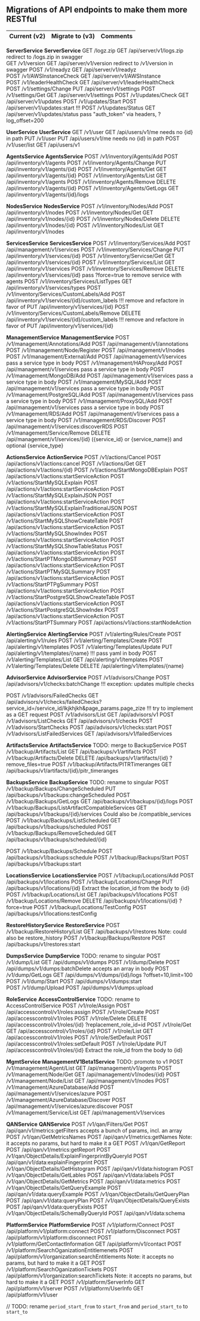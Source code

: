 ## Migrations of API endpoints to make them more RESTful

| Current (v2)                                    | Migrate to (v3)                              | Comments                        |
| ----------------------------------------------- | -------------------------------------------- | ------------------------------- |

**ServerService**                                   **ServerService**
GET /logz.zip                                       GET /api/server/v1/logs.zip                    redirect to /logs.zip in swagger                                             
GET /v1/version                                     GET /api/server/v1/version                     redirect to /v1/version in swagger
POST /v1/readyz                                     GET /api/server/v1/readyz                                                           
POST /v1/AWSInstanceCheck                           GET /api/server/v1/AWSInstance                                                      
POST /v1/leaderHealthCheck                          GET /api/server/v1/leaderHealthCheck                                                
POST /v1/settings/Change                            PUT /api/server/v1/settings
POST /v1/settings/Get                               GET /api/server/v1/settings
POST /v1/updates/Check                              GET /api/server/v1/updates
POST /v1/updates/Start                              POST /api/server/v1/updates:start              !!!
POST /v1/updates/Status                             GET /api/server/v1/updates/status              pass "auth_token" via headers, ?log_offset=200

**UserService**                                     **UserService**
GET /v1/user                                        GET /api/users/v1/me                           needs no {id} in path
PUT /v1/user                                        PUT /api/users/v1/me                           needs no {id} in path
POST /v1/user/list                                  GET /api/users/v1

**AgentsService**                                   **AgentsService**
POST /v1/inventory/Agents/Add                       POST /api/inventory/v1/agents
POST /v1/inventory/Agents/Change                    PUT /api/inventory/v1/agents/{id}
POST /v1/inventory/Agents/Get                       GET /api/inventory/v1/agents/{id}
POST /v1/inventory/Agents/List                      GET /api/inventory/v1/agents
POST /v1/inventory/Agents/Remove                    DELETE /api/inventory/v1/agents/{id}
POST /v1/inventory/Agents/GetLogs                   GET /api/inventory/v1/agents/{id}/logs            

**NodesService**                                   **NodesService**
POST /v1/inventory/Nodes/Add                        POST /api/inventory/v1/nodes
POST /v1/inventory/Nodes/Get                        GET /api/inventory/v1/nodes/{id}
POST /v1/inventory/Nodes/Delete                     DELETE /api/inventory/v1/nodes/{id}
POST /v1/inventory/Nodes/List                       GET /api/inventory/v1/nodes

**ServicesService**                                 **ServicesService**
POST /v1/inventory/Services/Add                     POST /api/management/v1/services
POST /v1/inventory/Services/Change                  PUT /api/inventory/v1/services/{id}
POST /v1/inventory/Servicse/Get                     GET /api/inventory/v1/services/{id}
POST /v1/inventory/Services/List                    GET /api/inventory/v1/services
POST /v1/inventory/Services/Remove                  DELETE /api/inventory/v1/services/{id}            pass ?force=true to remove service with agents
POST /v1/inventory/Services/ListTypes               GET /api/inventory/v1/services/types
POST /v1/inventory/Services/CustomLabels/Add        POST /api/inventory/v1/services/{id}/custom_labels !!! remove and refactore in favor of PUT /api/inventory/v1/services/{id}
POST /v1/inventory/Services/CustomLabels/Remove     DELETE /api/inventory/v1/services/{id}/custom_labels !!! remove and refactore in favor of PUT /api/inventory/v1/services/{id}

**ManagementService**                               **ManagementService**
POST /v1/management/Annotations/Add                 POST /api/management/v1/annotations
POST /v1/management/Node/Register                   POST /api/management/v1/nodes
POST /v1/management/External/Add                    POST /api/management/v1/services                  pass a service type in body
POST /v1/management/HAProxy/Add                     POST /api/management/v1/services                  pass a service type in body
POST /v1/management/MongoDB/Add                     POST /api/management/v1/services                  pass a service type in body
POST /v1/management/MySQL/Add                       POST /api/management/v1/services                  pass a service type in body
POST /v1/management/PostgreSQL/Add                  POST /api/management/v1/services                  pass a service type in body
POST /v1/management/ProxySQL/Add                    POST /api/management/v1/services                  pass a service type in body
POST /v1/management/RDS/Add                         POST /api/management/v1/services                  pass a service type in body
POST /v1/management/RDS/Discover                    POST /api/management/v1/services:discoverRDS
POST /v1/management/Service/Remove                  DELETE /api/management/v1/services/{id}           ({service_id} or {service_name}) and optional {service_type}
<!-- POST /v1/management/Service/Remove                  DELETE /api/management/v1/services/{id}           {service_id_or_name} and optional {service_type} -->

**ActionsService**                                  **ActionService**
POST /v1/actions/Cancel                             POST /api/actions/v1/actions:cancel
POST /v1/actions/Get                                GET /api/actions/v1/actions/{id}
POST /v1/actions/StartMongoDBExplain                POST /api/actions/v1/actions:startServiceAction
POST /v1/actions/StartMySQLExplain                  POST /api/actions/v1/actions:startServiceAction
POST /v1/actions/StartMySQLExplainJSON              POST /api/actions/v1/actions:startServiceAction
POST /v1/actions/StartMySQLExplainTraditionalJSON   POST /api/actions/v1/actions:startServiceAction
POST /v1/actions/StartMySQLShowCreateTable          POST /api/actions/v1/actions:startServiceAction
POST /v1/actions/StartMySQLShowIndex                POST /api/actions/v1/actions:startServiceAction
POST /v1/actions/StartMySQLShowTableStatus          POST /api/actions/v1/actions:startServiceAction
POST /v1/actions/StartPTMongoDBSummary              POST /api/actions/v1/actions:startServiceAction
POST /v1/actions/StartPTMySQLSummary                POST /api/actions/v1/actions:startServiceAction
POST /v1/actions/StartPTPgSummary                   POST /api/actions/v1/actions:startServiceAction
POST /v1/actions/StartPostgreSQLShowCreateTable     POST /api/actions/v1/actions:startServiceAction
POST /v1/actions/StartPostgreSQLShowIndex           POST /api/actions/v1/actions:startServiceAction
POST /v1/actions/StartPTSummary                     POST /api/actions/v1/actions:startNodeAction

**AlertingService**                                 **AlertingService**
POST /v1/alerting/Rules/Create                      POST /api/alerting/v1/rules
POST /v1/alerting/Templates/Create                  POST /api/alerting/v1/templates
POST /v1/alerting/Templates/Update                  PUT /api/alerting/v1/templates/{name}            !!! pass yaml in body
POST /v1/alerting/Templates/List                    GET /api/alerting/v1/templates
POST /v1/alerting/Templates/Delete                  DELETE /api/alerting/v1/templates/{name}

**AdvisorService**                                 **AdvisorService**
POST /v1/advisors/Change                            POST /api/advisors/v1/checks:batchChange         !!! exception: updates multiple checks
<!-- POST /v1/advisors/FailedChecks                      POST /api/advisors/v1/checks:failedChecks        !!! try to implement as a GET request -->
POST /v1/advisors/FailedChecks                      GET /api/advisors/v1/checks/failedChecks?service_id=/service_id/lkjkhjkh&page_params.page_zize        !!! try to implement as a GET request
POST /v1/advisors/List                              GET /api/advisors/v1
POST /v1/advisors/ListChecks                        GET /api/advisors/v1/checks
POST /v1/advisors/StartChecks                       POST /api/advisors/v1/checks:start
POST /v1/advisors/ListFailedServices                GET /api/advisors/v1/failedServices

**ArtifactsService**                                **ArtifactsService**                              TODO: merge to BackupService
POST /v1/backup/Artifacts/List                      GET /api/backups/v1/artifacts
POST /v1/backup/Artifacts/Delete                    DELETE /api/backups/v1/artifacts/{id}             ?remove_files=true
POST /v1/backup/Artifacts/PITRTimeranges            GET /api/backups/v1/artifacts/{id}/pitr_timeranges

**BackupsService**                                  **BackupService**                                 TODO: rename to singular
POST /v1/backup/Backups/ChangeScheduled             PUT /api/backups/v1/backups:changeScheduled
POST /v1/backup/Backups/GetLogs                     GET /api/backups/v1/backups/{id}/logs
POST /v1/backup/Backups/ListArtifactCompatibleServices GET /api/backups/v1/backups/{id}/services      Could also be /compatible_services
POST /v1/backup/Backups/ListScheduled               GET /api/backups/v1/backups/scheduled
POST /v1/backup/Backups/RemoveScheduled             GET /api/backups/v1/backups/scheduled/{id}
<!-- POST /v1/backup/Backups/Restore                                                                  Moved to RestoreService -->
POST /v1/backup/Backups/Schedule                    POST /api/backups/v1/backups:schedule
POST /v1/backup/Backups/Start                       POST /api/backups/v1/backups:start

**LocationsService**                                **LocationsService**
POST /v1/backup/Locations/Add                       POST /api/backups/v1/locations
POST /v1/backup/Locations/Change                    PUT /api/backups/v1/locations/{id}                Extract the location_id from the body to {id}
POST /v1/backup/Locations/List                      GET /api/backups/v1/locations
POST /v1/backup/Locations/Remove                    DELETE /api/backups/v1/locations/{id}             ?force=true
POST /v1/backup/Locations/TestConfig                POST /api/backups/v1/locations:testConfig

**RestoreHistoryService**                           **RestoreService**
POST /v1/backup/RestoreHistory/List                 GET /api/backups/v1/restores                      Note: could also be restore_history
POST /v1/backup/Backups/Restore                     POST /api/backups/v1/restores:start

**DumpsService**                                    **DumpService**                                   TODO: rename to singular
POST /v1/dump/List                                  GET /api/dumps/v1/dumps
POST /v1/dump/Delete                                POST /api/dumps/v1/dumps:batchDelete              accepts an array in body
POST /v1/dump/GetLogs                               GET /api/dumps/v1/dumps/{id}/logs                 ?offset=10,limit=100
POST /v1/dump/Start                                 POST /api/dumps/v1/dumps:start                          
POST /v1/dump/Upload                                POST /api/dumps/v1/dumps:upload

**RoleService**                                     **AccessControlService**                          TODO: rename to AccessControlService
POST /v1/role/Assign                                POST /api/accesscontrol/v1/roles:assign
POST /v1/role/Create                                POST /api/accesscontrol/v1/roles
POST /v1/role/Delete                                DELETE /api/accesscontrol/v1/roles/{id}           ?replacement_role_id=id
POST /v1/role/Get                                   GET /api/accesscontrol/v1/roles/{id}
POST /v1/role/List                                  GET /api/accesscontrol/v1/roles
POST /v1/role/SetDefault                            POST /api/accesscontrol/v1/roles:setDefault
POST /v1/role/Update                                PUT /api/accesscontrol/v1/roles/{id}              Extract the role_id from the body to {id}

**MgmtService**                                     **ManagementV1Beta1Service**                      TODO: promote to v1
POST /v1/management/Agent/List                      GET /api/management/v1/agents
POST /v1/management/Node/Get                        GET /api/management/v1/nodes/{id}
POST /v1/management/Node/List                       GET /api/management/v1/nodes
POST /v1/management/AzureDatabase/Add               POST /api/management/v1/services/azure
POST /v1/management/AzureDatabase/Discover          POST /api/management/v1/services/azure:discover
POST /v1/management/Service/List                    GET /api/management/v1/services

**QANService**                                      **QANService**
POST /v1/qan/Filters/Get                            POST /api/qan/v1/metrics:getFilters               accepts a bunch of params, incl. an array
POST /v1/qan/GetMetricsNames                        POST /api/qan/v1/metrics:getNames                 Note: it accepts no params, but hard to make it a GET
POST /v1/qan/GetReport                              POST /api/qan/v1/metrics:getReport
POST /v1/qan/ObjectDetails/ExplainFingerprintByQueryId POST /api/qan/v1/data:explainFingerprint
POST /v1/qan/ObjectDetails/GetHistogram             POST /api/qan/v1/data:histogram
POST /v1/qan/ObjectDetails/GetLables                POST /api/qan/v1/data:labels
POST /v1/qan/ObjectDetails/GetMetrics               POST /api/qan/v1/data:metrics
POST /v1/qan/ObjectDetails/GetQueryExample          POST /api/qan/v1/data:queryExample
POST /v1/qan/ObjectDetails/GetQueryPlan             POST /api/qan/v1/data:queryPlan
POST /v1/qan/ObjectDetails/QueryExists              POST /api/qan/v1/data:queryExists
POST /v1/qan/ObjectDetails/SchemaByQueryId          POST /api/qan/v1/data:schema

**PlatformService**                                 **PlatformService**
POST /v1/platform/Connect                           POST /api/platform/v1/platform:connect
POST /v1/platform/Disconnect                        POST /api/platform/v1/platform:disconnect
POST /v1/platform/GetContactInformation             GET /api/platform/v1/contact
POST /v1/platform/SearchOganizationEntitlemenets    POST /api/platform/v1/organization:searchEntitlements   Note: it accepts no params, but hard to make it a GET
POST /v1/platform/SearchOganizationTickets          POST /api/platform/v1/organization:searchTickets        Note: it accepts no params, but hard to make it a GET
POST /v1/platform/ServerInfo                        GET /api/platform/v1/server
POST /v1/platform/UserInfo                          GET /api/platform/v1/user

// TODO: rename `period_start_from` to `start_from` and `period_start_to` to `start_to`
